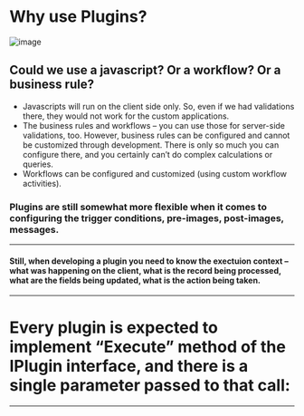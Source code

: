 # Why use Plugins?
![image](https://user-images.githubusercontent.com/49652785/172536700-06f8510f-017c-43ff-a335-75ade4c73d4a.png)

## Could we use a javascript? Or a workflow? Or a business rule?
* Javascripts will run on the client side only. So, even if we had validations there, they would not work for 
the custom applications.
* The business rules and workflows – you can use those for server-side validations, too. However, business rules can be configured and cannot be customized through 
development. There is only so much you can configure there, and you certainly can’t do complex calculations or queries.
* Workflows can be configured and customized (using custom workflow activities).

### Plugins are still somewhat more flexible when it comes to configuring the trigger conditions, pre-images, post-images, messages.
***
#### Still, when developing a plugin you need to know the exectuion context – what was happening on the client, what is the record being processed, what are the fields being updated, what is the action being taken.
***
# Every plugin is expected to implement “Execute” method of the IPlugin interface, and there is a single parameter passed to that call: 
***
